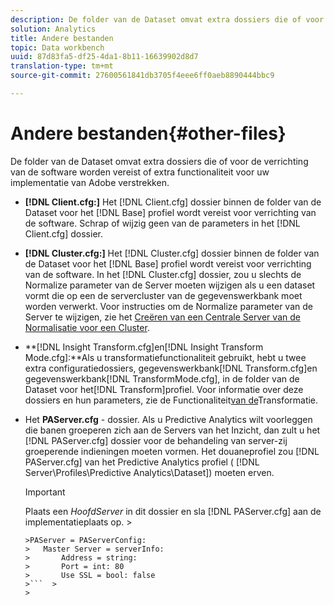 ```yaml
---
description: De folder van de Dataset omvat extra dossiers die of voor de verrichting van de software worden vereist of extra functionaliteit voor uw implementatie van Adobe verstrekken.
solution: Analytics
title: Andere bestanden
topic: Data workbench
uuid: 87d83fa5-df25-4da1-8b11-16639902d8d7
translation-type: tm+mt
source-git-commit: 27600561841db3705f4eee6ff0aeb8890444bbc9

---
```



# Andere bestanden{#other-files}

De folder van de Dataset omvat extra dossiers die of voor de verrichting van de software worden vereist of extra functionaliteit voor uw implementatie van Adobe verstrekken.

* **[!DNL Client.cfg:]** Het [!DNL Client.cfg] dossier binnen de folder van de Dataset voor het [!DNL Base] profiel wordt vereist voor verrichting van de software. Schrap of wijzig geen van de parameters in het [!DNL Client.cfg] dossier.

* **[!DNL Cluster.cfg:]** Het [!DNL Cluster.cfg] dossier binnen de folder van de Dataset voor het [!DNL Base] profiel wordt vereist voor verrichting van de software. In het [!DNL Cluster.cfg] dossier, zou u slechts de Normalize parameter van de Server moeten wijzigen als u een dataset vormt die op een de servercluster van de gegevenswerkbank moet worden verwerkt. Voor instructies om de Normalize parameter van de Server te wijzigen, zie het [Creëren van een Centrale Server van de Normalisatie voor een Cluster](../../../home/c-dataset-const-proc/c-log-proc-config-file/c-ins-svr-file-svr-unit.md).

* **[!DNL Insight Transform.cfg]en[!DNL Insight Transform Mode.cfg]:**Als u transformatiefunctionaliteit gebruikt, hebt u twee extra configuratiedossiers, gegevenswerkbank[!DNL Transform.cfg]en gegevenswerkbank[!DNL TransformMode.cfg], in de folder van de Dataset voor het[!DNL Transform]profiel. Voor informatie over deze dossiers en hun parameters, zie de Functionaliteit[van de](https://docs.adobe.com/content/help/en/data-workbench/using/server-admin-install/transform/t-config-tfm.html)Transformatie.

* Het **PAServer.cfg** - dossier. Als u Predictive Analytics wilt voorleggen die banen groeperen zich aan de Servers van het Inzicht, dan zult u het [!DNL PAServer.cfg] dossier voor de behandeling van server-zij groeperende indieningen moeten vormen.
Het douaneprofiel zou [!DNL PAServer.cfg] van het Predictive Analytics profiel ( [!DNL Server\Profiles\Predictive Analytics\Dataset]) moeten erven.

   >[!IMPORTANT]
   >
   >Plaats een *HoofdServer* in dit dossier en sla [!DNL PAServer.cfg] aan de implementatieplaats op.   >
   >
   >
   ```>
   >PAServer = PAServerConfig: 
   >   Master Server = serverInfo: 
   >       Address = string: 
   >       Port = int: 80
   >       Use SSL = bool: false
   >```  >
   >




